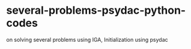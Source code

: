 # several-problems-psydac-python-codes
on solving several problems using IGA, Initialization using psydac 

